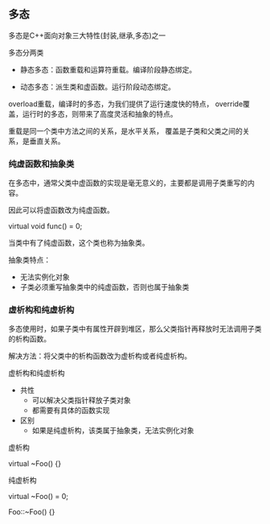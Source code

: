 ## 多态

多态是C++面向对象三大特性(封装,继承,多态)之一

多态分两类

- 静态多态：函数重载和运算符重载。编译阶段静态绑定。

- 动态多态：派生类和虚函数。运行阶段动态绑定。

overload重载，编译时的多态，为我们提供了运行速度快的特点，
override覆盖，运行时的多态，则带来了高度灵活和抽象的特点。

重载是同一个类中方法之间的关系，是水平关系，
覆盖是子类和父类之间的关系，是垂直关系。

### 纯虚函数和抽象类

在多态中，通常父类中虚函数的实现是毫无意义的，主要都是调用子类重写的内容。

因此可以将虚函数改为纯虚函数。

virtual void func() = 0;

当类中有了纯虚函数，这个类也称为抽象类。

抽象类特点：

- 无法实例化对象
- 子类必须重写抽象类中的纯虚函数，否则也属于抽象类

### 虚析构和纯虚析构

多态使用时，如果子类中有属性开辟到堆区，那么父类指针再释放时无法调用子类的析构函数。

解决方法：将父类中的析构函数改为虚析构或者纯虚析构。

虚析构和纯虚析构

- 共性
  - 可以解决父类指针释放子类对象
  - 都需要有具体的函数实现
- 区别
  - 如果是纯虚析构，该类属于抽象类，无法实例化对象

虚析构

virtual ~Foo() {}

纯虚析构

virtual ~Foo() = 0;

Foo::~Foo() {}